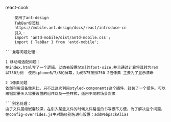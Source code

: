 react-cook

```框架：
    使用了ant-design
    TabBar标签栏    
    https://mobile.ant.design/docs/react/introduce-cn
    引入：
    import 'antd-mobile/dist/antd-mobile.css'; 
    import { TabBar } from 'antd-mobile';

```兼容问题处理：

1 移动端适配问题：
在index.html写了一个逻辑，动态去设置html的font-size,并且通过计算将其转为rem
以750为例  使用iphone6/7/8的屏幕，为何375按照750 2倍像素 主要为了显示清晰

2 1像素问题
依然利用设备像素比，只不过这次利用styled-components这个插件，封装了一个组件。可以根据需要传入需要设置的组件以及一些样式，适用不同的场景需求

```别名处理：
由于文件层级嵌套较深，在引入某些文件的时候文件路径的书写很不方便，为了解决这个问题，在config-overrides.js中对路径别名进行设置：addWebpackAlias




